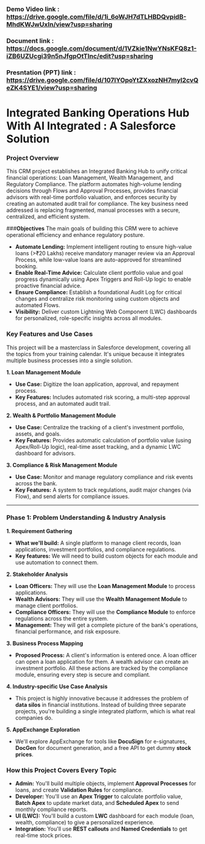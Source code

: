 ### Demo Video link : https://drive.google.com/file/d/1i_6oWJH7dTLHBDQvpidB-MhdKWJwUxIn/view?usp=sharing
### Document link : https://docs.google.com/document/d/1VZkie1NwYNsKFQ8z1-iZB6UZUcgi39n5nJfgpOtTlnc/edit?usp=sharing
### Presntation (PPT) link : https://drive.google.com/file/d/107lYOpoYtZXxozNH7myI2cvQeZK4SYE1/view?usp=sharing

# Integrated Banking Operations Hub With AI Integrated : A Salesforce Solution

### Project Overview
This CRM project establishes an Integrated Banking Hub to unify critical financial operations: Loan Management, Wealth Management, and Regulatory Compliance. The platform automates high-volume lending decisions through Flows and Approval Processes, provides financial advisors with real-time portfolio valuation, and enforces security by creating an automated audit trail for compliance. The key business need addressed is replacing fragmented, manual processes with a secure, centralized, and efficient system.

###**Objectives**
The main goals of building this CRM were to achieve operational efficiency and enhance regulatory posture.
- **Automate Lending:** Implement intelligent routing to ensure high-value loans (>₹20 Lakhs) receive mandatory manager review via an Approval Process, while low-value loans are auto-approved for streamlined booking.
- **Enable Real-Time Advice:** Calculate client portfolio value and goal progress dynamically using Apex Triggers and Roll-Up logic to enable proactive financial advice.
- **Ensure Compliance:**  Establish a foundational Audit Log for critical changes and centralize risk monitoring using custom objects and automated Flows.
- **Visibility:** Deliver custom Lightning Web Component (LWC) dashboards for personalized, role-specific insights across all modules.

### Key Features and Use Cases

This project will be a masterclass in Salesforce development, covering all the topics from your training calendar. It's unique because it integrates multiple business processes into a single solution.

**1. Loan Management Module**
- **Use Case:** Digitize the loan application, approval, and repayment process.
- **Key Features:** Includes automated risk scoring, a multi-step approval process, and an automated audit trail.

**2. Wealth & Portfolio Management Module**
- **Use Case:** Centralize the tracking of a client's investment portfolio, assets, and goals.
- **Key Features:** Provides automatic calculation of portfolio value (using Apex/Roll-Up logic), real-time asset tracking, and a dynamic LWC dashboard for advisors.

**3. Compliance & Risk Management Module**
- **Use Case:** Monitor and manage regulatory compliance and risk events across the bank.
- **Key Features:** A system to track regulations, audit major changes (via Flow), and send alerts for compliance issues.

---

### Phase 1: Problem Understanding & Industry Analysis

**1. Requirement Gathering**
- **What we'll build:** A single platform to manage client records, loan applications, investment portfolios, and compliance regulations.
- **Key features:** We will need to build custom objects for each module and use automation to connect them.

**2. Stakeholder Analysis**
- **Loan Officers:** They will use the **Loan Management Module** to process applications.
- **Wealth Advisors:** They will use the **Wealth Management Module** to manage client portfolios.
- **Compliance Officers:** They will use the **Compliance Module** to enforce regulations across the entire system.
- **Management:** They will get a complete picture of the bank's operations, financial performance, and risk exposure.

**3. Business Process Mapping**
- **Proposed Process:** A client's information is entered once. A loan officer can open a loan application for them. A wealth advisor can create an investment portfolio. All these actions are tracked by the compliance module, ensuring every step is secure and compliant.

**4. Industry-specific Use Case Analysis**
- This project is highly innovative because it addresses the problem of **data silos** in financial institutions. Instead of building three separate projects, you're building a single integrated platform, which is what real companies do.

**5. AppExchange Exploration**
- We'll explore AppExchange for tools like **DocuSign** for e-signatures, **DocGen** for document generation, and a free API to get dummy **stock prices**.

### How this Project Covers Every Topic

- **Admin:** You'll build multiple objects, implement **Approval Processes** for loans, and create **Validation Rules** for compliance.
- **Developer:** You'll use an **Apex Trigger** to calculate portfolio value, **Batch Apex** to update market data, and **Scheduled Apex** to send monthly compliance reports.
- **UI (LWC):** You'll build a custom **LWC** dashboard for each module (loan, wealth, compliance) to give a personalized experience.
- **Integration:** You'll use **REST callouts** and **Named Credentials** to get real-time stock prices.
